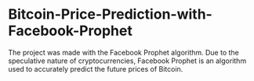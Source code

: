 # Bitcoin-Price-Prediction-with-Facebook-Prophet
The project was made with the Facebook Prophet algorithm. Due to the speculative nature of cryptocurrencies, Facebook Prophet is an algorithm used to accurately predict the future prices of Bitcoin.
